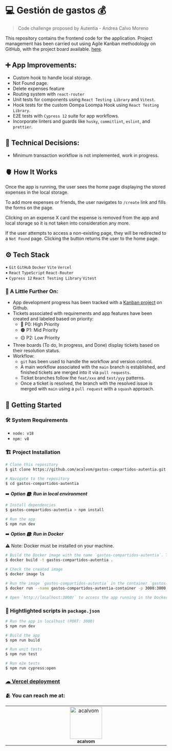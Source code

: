 # 💻 Gestión de gastos 💰

> Code challenge proposed by Autentia - Andrea Calvo Moreno

This repository contains the frontend code for the application. Project management has been carried out using Agile Kanban methodology on GitHub, with the project board available. [here](https://github.com/users/acalvom/projects/2).



## ➕ App Improvements:

- Custom hook to handle local storage.
- Not Found page.
- Delete expenses feature
- Routing system with `react-router`
- Unit tests for components using `React Testing Library` and `Vitest`.
- Hook tests for the custom Oompa Loompa Hook using `React Testing Library`.
- E2E tests with `Cypress 12` suite for app workflows.
- Incorporate linters and guards like `husky`, `commitlint`, `eslint`, and `prettier`.

## 🧭 Technical Decisions:

- Minimum transaction workflow is not implemented, work in progress.

## 🫀 How It Works

Once the app is running, the user sees the home page displaying the stored expenses in the local storage.

To add more expenses or friends, the user navigates to `/create` link and fills the forms on the page.

Clicking on an expense X card the espense is removed from the app and local storage so it is not taken into consideration any more.

If the user attempts to access a non-existing page, they will be redirected to a `Not Found` page. Clicking the button returns the user to the home page.

## ⚙️ Tech Stack

▪️ `Git` `GitHub` `Docker` `Vite` `Vercel`  
▪️ `React` `TypeScript` `React-Router`  
▪️ `Cypress 12` `React Testing Library` `Vitest`

### 👣 A Little Further On:

- App development progress has been tracked with a [Kanban project](https://github.com/users/acalvom/projects/2) on Github.
- Tickets associated with requirements and app features have been created and labeled based on priority:
  - 🔴 P0: High Priority
  - 🟠 P1: Mid Priority
  - 🟡 P2: Low Priority
- Three boards (To do, In progress, and Done) display tickets based on their resolution status.
- Workflow:
  - `git` has been used to handle the workflow and version control.
  - A main workflow associated with the `main` branch is established, and finished tickets are merged into it via `pull requests`.
  - Ticket branches follow the `feat/xxx` and `test/yyy` patterns.
  - Once a ticket is resolved, the branch with the resolved issue is merged with `main` using a `pull request` with a `squash` approach.

## 🏁 **Getting Started**

### 🛠 **System Requirements**

- `node: v18`
- `npm: v8`

### 🏗 **Project Installation**

```bash
# Clone this repository
$ git clone https://github.com/acalvom/gastos-compartidos-autentia.git

# Navigate to the repository
$ cd gastos-compartidos-autentia
```

➡️ **_Option 🅰️: Run in local environment_**

```bash
# Install dependencies
$ gastos-compartidos-autentia > npm install

# Run the app
$ npm run dev
```


➡️ **_Option 🅱️: Run in Docker_**

⚠️ Note: Docker must be installed on your machine.

```bash
# Build the Docker image with the name `gastos-compartidos-autentia`. This might take some time.
$ docker build -t gastos-compartidos-autentia .

# Check the created image
$ docker image ls

# Run the image `gastos-compartidos-autentia` in the container `gastos-compartidos-autentia-container`, exposing port 3000
$ docker run --name gastos-compartidos-autentia-container -p 3000:3000 -d gastos-compartidos-autentia

# Open `http://localhost:3000/` to access the app running in the Docker container
```

### 🧾 Hightlighted scripts in `package.json`

```bash
# Run the app in localhost (PORT: 3000)
$ npm run dev

# Build the app
$ npm run build

# Run unit tests
$ npm run test

# Run e2e tests
$ npm run cypress:open
```

### [☁ Vercel deployment](https://gastos-compartidos-autentia.vercel.app/)

### 🫂 **You can reach me at:**

<!-- ALL-CONTRIBUTORS-LIST:START - Do not remove or modify this section -->
<!-- prettier-ignore-start -->
<!-- markdownlint-disable -->
<table>
  <tbody>
    <tr>
      <td align="center" valign="top" width="16.66%"><a href="https://github.com/acalvom"><img src="https://avatars.githubusercontent.com/u/34605171?s=88&v=4" width="100px;" alt="acalvom"/><br /><sub><b>acalvom
      </b></sub></a><br /></td>
    </tr>
  </tbody>
</table>
<!-- markdownlint-restore -->
<!-- prettier-ignore-end -->

<!-- ALL-CONTRIBUTORS-LIST:END -->
<br>
